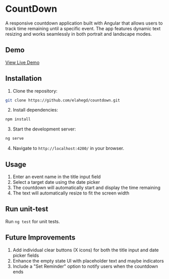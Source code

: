 # CountDown

A responsive countdown application built with Angular that allows users to track time remaining until a specific event. The app features dynamic text resizing and works seamlessly in both portrait and landscape modes.

## Demo

[View Live Demo](https://challenge-countdown.netlify.app)

## Installation

1. Clone the repository:
```bash
git clone https://github.com/elahegd/countdown.git
```

2. Install dependencies:
```bash
npm install
```

3. Start the development server:
```bash
ng serve
```

4. Navigate to `http://localhost:4200/` in your browser.

## Usage

1. Enter an event name in the title input field
2. Select a target date using the date picker
3. The countdown will automatically start and display the time remaining
4. The text will automatically resize to fit the screen width

## Run unit-test

Run `ng test` for unit tests.

## Future Improvements

1. Add individual clear buttons (X icons) for both the title input and date picker fields
2. Enhance the empty state UI with placeholder text and maybe indicators
3. Include a "Set Reminder" option to notify users when the countdown ends



